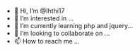 - 👋 Hi, I’m @Ihthi17
- 👀 I’m interested in ...
- 🌱 I’m currently learning php and jquery...
- 💞️ I’m looking to collaborate on ...
- 📫 How to reach me ...

<!---
Ihthi17/Ihthi17 is a ✨ special ✨ repository because its `README.md` (this file) appears on your GitHub profile.
You can click the Preview link to take a look at your changes.
--->
